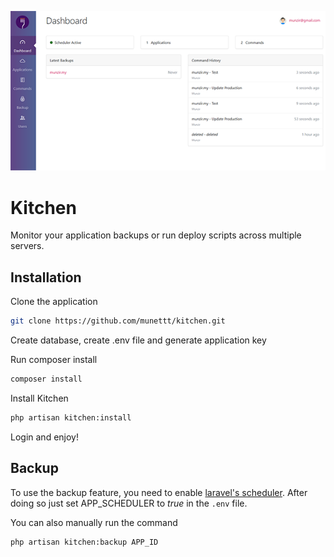 <p align="center"><img src="https://raw.githubusercontent.com/munettt/kitchen/master/docs/screenshot.png"></p>

# Kitchen
Monitor your application backups or run deploy scripts across multiple servers.

## Installation

Clone the application
``` bash
git clone https://github.com/munettt/kitchen.git
```

Create database, create .env file and generate application key

Run composer install
``` bash
composer install
```

Install Kitchen
``` bash
php artisan kitchen:install
```

Login and enjoy!


## Backup
To use the backup feature, you need to enable [laravel's scheduler](https://laravel.com/docs/5.5/scheduling). After doing so just set APP_SCHEDULER to *true* in the `.env` file.

You can also manually run the command

``` bash
php artisan kitchen:backup APP_ID
```
